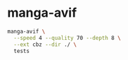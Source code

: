 # manga-avif

```bash
manga-avif \
  --speed 4 --quality 70 --depth 8 \
  --ext cbz --dir ./ \
  tests
```
